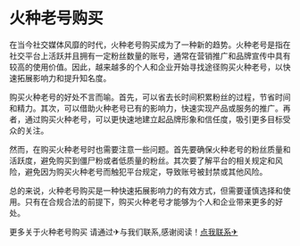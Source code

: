 # 火种老号购买

在当今社交媒体风靡的时代，火种老号购买成为了一种新的趋势。火种老号是指在社交平台上活跃并且拥有一定粉丝数量的账号，通常在营销推广和品牌宣传中具有较高的使用价值。因此，越来越多的个人和企业开始寻找途径购买火种老号，以快速拓展影响力和提升知名度。

购买火种老号的好处不言而喻。首先，可以省去长时间积累粉丝的过程，节省时间和精力。其次，可以借助火种老号已有的影响力，快速实现产品或服务的推广。再者，通过购买火种老号，可以更快速地建立起品牌形象和信任度，吸引更多目标受众的关注。

然而，在购买火种老号时也需要注意一些问题。首先要确保火种老号的粉丝质量和活跃度，避免购买到僵尸粉或者低质量的粉丝。其次要了解平台的相关规定和风险，避免因为购买火种老号而触犯平台规定，导致账号被封禁或其他风险。

总的来说，火种老号购买是一种快速拓展影响力的有效方式，但需要谨慎选择和使用。只有在合规合法的前提下，购买火种老号才能够为个人和企业带来更多的好处。

更多关于火种老号购买 请通过✈与我们联系,感谢阅读！[点我联系✈](https://faq.G208.com)